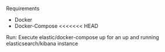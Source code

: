 Requirements
- Docker
- Docker-Compose
<<<<<<< HEAD

Run:
Execute elastic/docker-compose up for an up and running elasticsearch/kibana instance